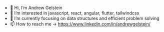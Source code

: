 - 👋 Hi, I’m Andrew Gelstein
- 👀 I’m interested in javascript, react, angular, flutter, tailwindcss
- 🌱 I’m currently focusing on data structures and efficient problem solving
- 📫 How to reach me -> https://www.linkedin.com/in/andrewgelstein/

<!---
AGelstein/AGelstein is a ✨ special ✨ repository because its `README.md` (this file) appears on your GitHub profile.
You can click the Preview link to take a look at your changes.
--->
